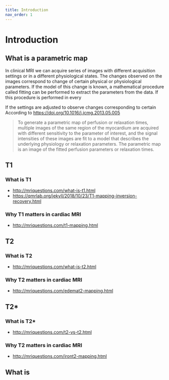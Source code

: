 ```yaml
---
title: Introduction
nav_order: 1
---
```


# Introduction

## What is a parametric map

In clinical MRI we can acquire series of images with different acquisition settings or in a different physiological states. The changes observed on the images correspond to change of certain physical or physiological parameters. If the model of this change is known, a mathematical procedure called fitting can be performed to extract the parameters from the data. If this procedure is performed in every

 If the settings are adjusted to observe changes corresponding to certain
According to https://doi.org/10.1016/j.jcmg.2013.05.005
> To generate a parametric map of perfusion or relaxation times, multiple images of the same region of the myocardium are acquired with different sensitivity to the parameter of interest, and the signal intensities of these images are fit to a model that describes the underlying physiology or relaxation parameters. The parametric map is an image of the fitted perfusion parameters or relaxation times.

## T1

### What is T1
* http://mriquestions.com/what-is-t1.html
* https://qmrlab.org/jekyll/2018/10/23/T1-mapping-inversion-recovery.html

### Why T1 matters in cardiac MRI
* http://mriquestions.com/t1-mapping.html

## T2

### What is T2
* http://mriquestions.com/what-is-t2.html

### Why T2 matters in cardiac MRI
* http://mriquestions.com/edemat2-mapping.html

## T2*

### What is T2*
* http://mriquestions.com/t2-vs-t2.html

### Why T2 matters in cardiac MRI
* http://mriquestions.com/iront2-mapping.html

## What is
